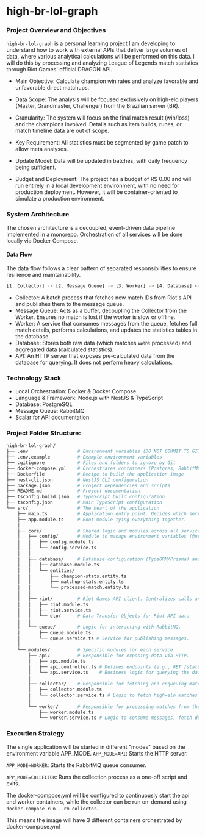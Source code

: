 # high-br-lol-graph

### Project Overview and Objectives
`high-br-lol-graph` is a personal learning project I am developing to understand how to work with external APIs that deliver large volumes of data, where various analytical calculations will be performed on this data. I will do this by processing and analyzing League of Legends match statistics through Riot Games' official DRAGON API.

- Main Objective: Calculate champion win rates and analyze favorable and unfavorable direct matchups.

- Data Scope: The analysis will be focused exclusively on high-elo players (Master, Grandmaster, Challenger) from the Brazilian server (BR).

- Granularity: The system will focus on the final match result (win/loss) and the champions involved. Details such as item builds, runes, or match timeline data are out of scope.

- Key Requirement: All statistics must be segmented by game patch to allow meta analyses.

- Update Model: Data will be updated in batches, with daily frequency being sufficient.

- Budget and Deployment: The project has a budget of R$ 0.00 and will run entirely in a local development environment, with no need for production deployment. However, it will be container-oriented to simulate a production environment.

### System Architecture
The chosen architecture is a decoupled, event-driven data pipeline implemented in a monorepo. Orchestration of all services will be done locally via Docker Compose.

#### Data Flow
The data flow follows a clear pattern of separated responsibilities to ensure resilience and maintainability.

```bash
[1. Collector] -> [2. Message Queue] -> [3. Worker] -> [4. Database] <- [5. API]
```
- Collector: A batch process that fetches new match IDs from Riot's API and publishes them to the message queue.
- Message Queue: Acts as a buffer, decoupling the Collector from the Worker. Ensures no match is lost if the worker is slow or offline.
- Worker: A service that consumes messages from the queue, fetches full match details, performs calculations, and updates the statistics tables in the database.
- Database: Stores both raw data (which matches were processed) and aggregated data (calculated statistics).
- API: An HTTP server that exposes pre-calculated data from the database for querying. It does not perform heavy calculations.

### Technology Stack
- Local Orchestration: Docker & Docker Compose
- Language & Framework: Node.js with NestJS & TypeScript
- Database: PostgreSQL
- Message Queue: RabbitMQ
- Scalar for API documentation

### Project Folder Structure:
```bash
high-br-lol-graph/
├── .env                  # Environment variables (DO NOT COMMIT TO GIT)
├── .env.example          # Example environment variables
├── .gitignore            # Files and folders to ignore by Git
├── docker-compose.yml    # Orchestrates containers (Postgres, RabbitMQ, App)
├── Dockerfile            # Recipe to build the application image
├── nest-cli.json         # NestJS CLI configuration
├── package.json          # Project dependencies and scripts
├── README.md             # Project documentation
├── tsconfig.build.json   # TypeScript build configuration
├── tsconfig.json         # Main TypeScript configuration
└── src/                  # The heart of the application
    ├── main.ts           # Application entry point. Decides which service to start.
    ├── app.module.ts     # Root module tying everything together.
    │
    ├── core/             # Shared logic and modules across all services.
    │   ├── config/       # Module to manage environment variables (@nestjs/config)
    │   │   ├── config.module.ts
    │   │   └── config.service.ts
    │   │
    │   ├── database/     # Database configuration (TypeORM/Prisma) and entities.
    │   │   ├── database.module.ts
    │   │   └── entities/
    │   │       ├── champion-stats.entity.ts
    │   │       ├── matchup-stats.entity.ts
    │   │       └── processed-match.entity.ts
    │   │
    │   ├── riot/         # Riot Games API client. Centralizes calls and rate limiting.
    │   │   ├── riot.module.ts
    │   │   ├── riot.service.ts
    │   │   └── dto/      # Data Transfer Objects for Riot API data
    │   │
    │   └── queue/        # Logic for interacting with RabbitMQ.
    │       ├── queue.module.ts
    │       └── queue.service.ts # Service for publishing messages.
    │
    └── modules/          # Specific modules for each service.
        ├── api/          # Responsible for exposing data via HTTP.
        │   ├── api.module.ts
        │   ├── api.controller.ts # Defines endpoints (e.g., GET /stats/champions/:id)
        │   └── api.service.ts    # Business logic for querying the database.
        │
        ├── collector/    # Responsible for fetching and enqueuing matches.
        │   ├── collector.module.ts
        │   └── collector.service.ts # Logic to fetch high-elo matches and publish to the queue.
        │
        └── worker/       # Responsible for processing matches from the queue.
            ├── worker.module.ts
            └── worker.service.ts # Logic to consume messages, fetch details, and save to the database.
```

### Execution Strategy
The single application will be started in different "modes" based on the environment variable APP_MODE.
`APP_MODE=API`: Starts the HTTP server.

`APP_MODE=WORKER`: Starts the RabbitMQ queue consumer.

`APP_MODE=COLLECTOR`: Runs the collection process as a one-off script and exits.

The docker-compose.yml will be configured to continuously start the api and worker containers, while the collector can be run on-demand using `docker-compose run --rm collector`.

This means the image will have 3 different containers orchestrated by docker-compose.yml
